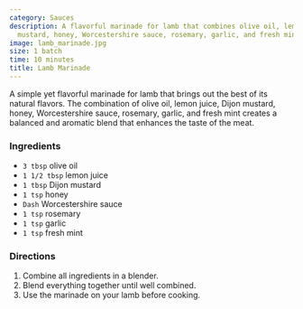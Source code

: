 ```yaml
---
category: Sauces
description: A flavorful marinade for lamb that combines olive oil, lemon juice, Dijon
  mustard, honey, Worcestershire sauce, rosemary, garlic, and fresh mint.
image: lamb_marinade.jpg
size: 1 batch
time: 10 minutes
title: Lamb Marinade
---
```


A simple yet flavorful marinade for lamb that brings out the best of its natural flavors. The combination of olive oil, lemon juice, Dijon mustard, honey, Worcestershire sauce, rosemary, garlic, and fresh mint creates a balanced and aromatic blend that enhances the taste of the meat.

### Ingredients

* `3 tbsp` olive oil
* `1 1/2 tbsp` lemon juice
* `1 tbsp` Dijon mustard
* `1 tsp` honey
* `Dash` Worcestershire sauce
* `1 tsp` rosemary
* `1 tsp` garlic
* `1 tsp` fresh mint

### Directions

1. Combine all ingredients in a blender.
2. Blend everything together until well combined.
3. Use the marinade on your lamb before cooking.